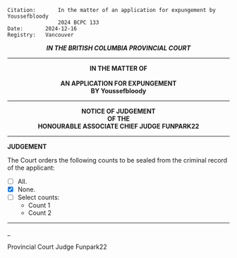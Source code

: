 
	Citation:       In the matter of an application for expungement by Youssefbloody
                	2024 BCPC 133
	Date:		2024-12-16
	Registry:	Vancouver

<p align="center"><b><i> IN THE BRITISH COLUMBIA PROVINCIAL COURT </b></i>

---

<p align="center"><b>
				IN THE MATTER OF
<br><br>			AN APPLICATION FOR EXPUNGEMENT 
<br>                            BY Youssefbloody
<br>				

---

<p align="center">		
				NOTICE OF JUDGEMENT
<br>				OF THE
<br>				HONOURABLE ASSOCIATE CHIEF JUDGE FUNPARK22

</b>
	
---

**JUDGEMENT**

The Court orders the following counts to be sealed from the criminal record of the applicant:
- [ ] All.
- [X] None.
- [ ] Select counts:
  - Count 1
  - Count 2
	
---

_
	
Provincial Court Judge Funpark22
